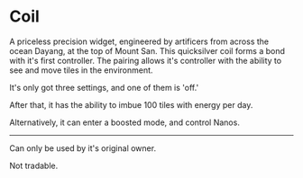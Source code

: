 # Coil

A priceless precision widget, engineered by artificers from across the ocean Dayang, at the top of Mount San. This quicksilver coil forms a bond with it's first controller. The pairing allows it's controller with the ability to see and move tiles in the environment. 

It's only got three settings, and one of them is 'off.' 

After that, it has the ability to imbue 100 tiles with energy per day. 

Alternatively, it can enter a boosted mode, and control Nanos. 

---

Can only be used by it's original owner. 

Not tradable.